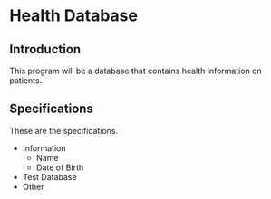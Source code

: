 # Health Database

## Introduction
This program will be a database that contains health information on patients. 

## Specifications
These are the specifications.
* Information
  + Name
  + Date of Birth
* Test Database
* Other
